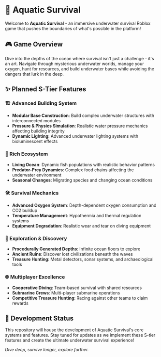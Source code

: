 # 🌊 Aquatic Survival

Welcome to **Aquatic Survival** - an immersive underwater survival Roblox game that pushes the boundaries of what's possible in the platform!

## 🎮 Game Overview

Dive into the depths of the ocean where survival isn't just a challenge - it's an art. Navigate through mysterious underwater worlds, manage your oxygen, hunt for resources, and build underwater bases while avoiding the dangers that lurk in the deep.

## ✨ Planned S-Tier Features

### 🏗️ Advanced Building System
- **Modular Base Construction**: Build complex underwater structures with interconnected modules
- **Pressure & Physics Simulation**: Realistic water pressure mechanics affecting building integrity
- **Dynamic Lighting**: Advanced underwater lighting systems with bioluminescent effects

### 🐠 Rich Ecosystem
- **Living Ocean**: Dynamic fish populations with realistic behavior patterns
- **Predator-Prey Dynamics**: Complex food chains affecting the underwater environment
- **Seasonal Changes**: Migrating species and changing ocean conditions

### 🛠️ Survival Mechanics
- **Advanced Oxygen System**: Depth-dependent oxygen consumption and CO2 buildup
- **Temperature Management**: Hypothermia and thermal regulation systems
- **Equipment Degradation**: Realistic wear and tear on diving equipment

### 🎯 Exploration & Discovery
- **Procedurally Generated Depths**: Infinite ocean floors to explore
- **Ancient Ruins**: Discover lost civilizations beneath the waves
- **Treasure Hunting**: Metal detectors, sonar systems, and archaeological tools

### 🌐 Multiplayer Excellence
- **Cooperative Diving**: Team-based survival with shared resources
- **Submarine Crews**: Multi-player submarine operations
- **Competitive Treasure Hunting**: Racing against other teams to claim rewards

## 🚀 Development Status

This repository will house the development of Aquatic Survival's core systems and features. Stay tuned for updates as we implement these S-tier features and create the ultimate underwater survival experience!


*Dive deep, survive longer, explore further.*

